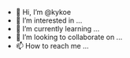 - 👋 Hi, I’m @kykoe
- 👀 I’m interested in ...
- 🌱 I’m currently learning ...
- 💞️ I’m looking to collaborate on ...
- 📫 How to reach me ...

<!---
kykoe/kykoe is a ✨ special ✨ repository because its `README.md` (this file) appears on your GitHub profile.
You can click the Preview link to take a look at your changes.
--->
